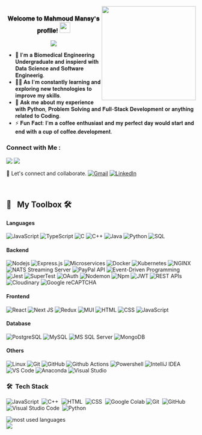 
<img width="250" align="right" src="https://c.tenor.com/_DOBjnGspYAAAAAM/code-coding.gif">

<h3 align="center">
𝐖𝐞𝐥𝐜𝐨𝐦𝐞 𝐭𝐨 𝐌𝐚𝐡𝐦𝐨𝐮𝐝 𝐌𝐚𝐧𝐬𝐲'𝐬 𝐩𝐫𝐨𝐟𝐢𝐥𝐞!
  <img src="https://media.giphy.com/media/hvRJCLFzcasrR4ia7z/giphy.gif" width="28">
</h3>

<!-- Typing SVG by DenverCoder1 - https://github.com/DenverCoder1/readme-typing-svg -->
<p align="center">
  <a href="https://github.com/DenverCoder1/readme-typing-svg"><img src="https://readme-typing-svg.herokuapp.com/?lines=Full%20Stack%20Developer%20;Always%20learning%20new%20things&font=Fira%20Code&center=true&width=440&height=45&color=f75c7e&vCenter=true&size=22"></a>
</p> 

- 🏢 𝐈'𝐦 𝐚 𝐁𝐢𝐨𝐦𝐞𝐝𝐢𝐜𝐚𝐥 𝐄𝐧𝐠𝐢𝐧𝐞𝐞𝐫𝐢𝐧𝐠 𝐔𝐧𝐝𝐞𝐫𝐠𝐫𝐚𝐝𝐮𝐚𝐭𝐞 𝐚𝐧𝐝 𝐢𝐧𝐬𝐩𝐢𝐞𝐫𝐝 𝐰𝐢𝐭𝐡 𝐃𝐚𝐭𝐚 𝐒𝐜𝐢𝐞𝐧𝐜𝐞 𝐚𝐧𝐝 𝐒𝐨𝐟𝐭𝐰𝐚𝐫𝐞 𝐄𝐧𝐠𝐢𝐧𝐞𝐞𝐫𝐢𝐠.
- 👨‍💻 𝐀𝐬 𝐈'𝐦 𝐜𝐨𝐧𝐬𝐭𝐚𝐧𝐭𝐥𝐲 𝐥𝐞𝐚𝐫𝐧𝐢𝐧𝐠 𝐚𝐧𝐝 𝐞𝐱𝐩𝐥𝐨𝐫𝐢𝐧𝐠 𝐧𝐞𝐰 𝐭𝐞𝐜𝐡𝐧𝐨𝐥𝐨𝐠𝐢𝐞𝐬 𝐭𝐨 𝐢𝐦𝐩𝐫𝐨𝐯𝐞 𝐦𝐲 𝐬𝐤𝐢𝐥𝐥𝐬.
- 💬 𝐀𝐬𝐤 𝐦𝐞 𝐚𝐛𝐨𝐮𝐭 𝐦𝐲 𝐞𝐱𝐩𝐞𝐫𝐢𝐞𝐧𝐜𝐞 𝐰𝐢𝐭𝐡 𝐏𝐲𝐭𝐡𝐨𝐧, 𝐏𝐫𝐨𝐛𝐥𝐞𝐦 𝐒𝐨𝐥𝐯𝐢𝐧𝐠 𝐚𝐧𝐝 𝐅𝐮𝐥𝐥-𝐒𝐭𝐚𝐜𝐤 𝐃𝐞𝐯𝐞𝐥𝐨𝐩𝐦𝐞𝐧𝐭 𝐨𝐫 𝐚𝐧𝐲𝐭𝐡𝐢𝐧𝐠 𝐫𝐞𝐥𝐚𝐭𝐞𝐝 𝐭𝐨 𝐂𝐨𝐝𝐢𝐧𝐠.
- ⚡ 𝐅𝐮𝐧 𝐅𝐚𝐜𝐭: 𝐈'𝐦 𝐚 𝐜𝐨𝐟𝐟𝐞𝐞 𝐞𝐧𝐭𝐡𝐮𝐬𝐢𝐚𝐬𝐭 𝐚𝐧𝐝 𝐦𝐲 𝐩𝐞𝐫𝐟𝐞𝐜𝐭 𝐝𝐚𝐲 𝐰𝐨𝐮𝐥𝐝 𝐬𝐭𝐚𝐫𝐭 𝐚𝐧𝐝 𝐞𝐧𝐝 𝐰𝐢𝐭𝐡 𝐚 𝐜𝐮𝐩 𝐨𝐟 𝐜𝐨𝐟𝐟𝐞𝐞.𝐝𝐞𝐯𝐞𝐥𝐨𝐩𝐦𝐞𝐧𝐭.


### Connect with Me :

<a href="[m](https://www.linkedin.com/in/mahmoud-mansy-a189a5232)" target="_blank"><img src="https://img.shields.io/badge/-Mahmoud%20Mansy-0077B5?style=for-the-badge&logo=Linkedin&logoColor=white"/></a>
<a href="https://t.me/mah_moud_2003" target="_blank"><img src="https://img.shields.io/badge/-Mahmoud%20Mansy-0077B5?style=for-the-badge&logo=Telegram&logoColor=white"/></a>




📧 Let's connect and collaborate. [![Gmail](https://img.shields.io/badge/-GMAIL-D14836?style=flat&logo=gmail&logoColor=white)](myehia162@gmail.com)
[![LinkedIn](https://img.shields.io/badge/-LINKEDIN-0077B5?style=flat&logo=linkedin&logoColor=white)](https://www.linkedin.com/in/mahmoud-yahia-882144219/)

&nbsp;
## 🧰 &nbsp; My Toolbox 🛠 

#### Languages
![JavaScript](https://img.shields.io/badge/-JavaScript-F7DF1E?style=flat&logo=javascript&logoColor=000000)
![TypeScript](https://img.shields.io/badge/-TypeScript-3178C6?style=flat&logo=typescript&logoColor=ffffff)
![C](https://img.shields.io/badge/-C-A8B9CC?style=flat&logo=c&logoColor=000000)
![C++](https://img.shields.io/badge/-C++-00599C?style=flat&logo=c%2B%2B&logoColor=ffffff)
![Java](https://img.shields.io/badge/-Java-007396?style=flat&logo=java&logoColor=ffffff)
![Python](https://img.shields.io/badge/-Python-3776AB?style=flat&logo=python&logoColor=ffffff)
![SQL](https://img.shields.io/badge/-SQL-4169E1?style=flat&logo=postgresql&logoColor=ffffff)

#### Backend
![Nodejs](https://img.shields.io/badge/-Nodejs-339933?style=flat&logo=Node.js&logoColor=ffffff)
![Express.js](https://img.shields.io/badge/express.js-%23404d59.svg?style=flat&logo=express&logoColor=%2361DAFB)
 ![Microservices](https://img.shields.io/badge/Microservices-007D8A?style=flat&logo=microsoft-azure&logoColor=white)
![Docker](https://img.shields.io/badge/-Docker-black?style=flat&logo=docker)
![Kubernetes](https://img.shields.io/badge/kubernetes-%23326ce5.svg?style=flat&logo=kubernetes&logoColor=white)
![NGINX](http://img.shields.io/badge/-NGINX-269539?style=flat&logo=nginx&logoColor=ffffff)
![NATS Streaming Server](https://img.shields.io/badge/NATS%20Streaming%20Server-222222?style=flat&logo=nats&logoColor=76D0C1)
![PayPal API](https://img.shields.io/badge/PayPal%20API-00457C?style=flat&logo=paypal&logoColor=white)
![Event-Driven Programming](https://img.shields.io/badge/Event--Driven%20Programming-FF69B4?style=flat&logo=eventbrite&logoColor=white)
![Jest](https://img.shields.io/badge/-jest-%23C21325?style=flat&logo=jest&logoColor=white)
![SuperTest](https://img.shields.io/badge/SuperTest-3178C6?style=flat&logo=node.js&logoColor=white)
![OAuth](https://img.shields.io/badge/OAuth-2.0-4A90E2?style=flat&logo=oauth&logoColor=white)
![Nodemon](https://img.shields.io/badge/NODEMON-%23323330.svg?style=flat&logo=nodemon&logoColor=%BBDEAD)
![Npm](https://img.shields.io/badge/-npm-CB3837?style=flat&logo=npm)
![JWT](https://img.shields.io/badge/JWT-black?style=flat&logo=JSON%20web%20tokens)
![REST APIs](https://img.shields.io/badge/REST%20APIs-61DAFB?style=flat&logo=rest&logoColor=white)
 ![Cloudinary](https://img.shields.io/badge/Cloudinary-4285F4?style=flat&logoColor=white)
 ![Google reCAPTCHA](https://img.shields.io/badge/Google%20reCAPTCHA-4285F4?style=flat&logoColor=white)
 
#### Frontend
![React](https://img.shields.io/badge/-React-61DAFB?style=flat&logo=react&logoColor=ffffff)
![Next JS](https://img.shields.io/badge/Next-black?style=flat&logo=next.js&logoColor=white)
 ![Redux](https://img.shields.io/badge/redux-%23593d88.svg?style=flat&logo=redux&logoColor=white)
![MUI](https://img.shields.io/badge/MUI-%230081CB.svg?style=flat&logo=mui&logoColor=white)
![HTML](https://img.shields.io/badge/-HTML-%23E44D27?style=flat&logo=html&logoColor=ffffff)
![CSS](https://img.shields.io/badge/-CSS-%231572B6?style=flat&logo=css3)
![JavaScript](https://img.shields.io/badge/-JavaScript-%23F7DF1C?style=flat&logo=javascript&logoColor=000000&labelColor=%23F7DF1C&color=%23FFCE5A)

#### Database
![PostgreSQL](https://img.shields.io/badge/-PostgreSQL-336791?style=flat&logo=postgresql)
![MySQL](https://img.shields.io/badge/mysql-%2300f.svg?style=flat&logo=mysql&logoColor=white)
![MS SQL Server](http://img.shields.io/badge/-MS%20SQL%20Server-CC2927?style=flat&logo=microsoft-sql-server&logoColor=ffffff)
![MongoDB](https://img.shields.io/badge/MongoDB-%234ea94b.svg?style=flat&logo=mongodb&logoColor=white)


#### Others
![Linux](https://img.shields.io/badge/-Linux-222222?style=flat&logo=linux&logoColor=FCC624)
![Git](https://img.shields.io/badge/-Git-%23F05032?style=flat&logo=git&logoColor=%23ffffff)
![GitHub](https://img.shields.io/badge/-GitHub-181717?style=flat&logo=github)
![Github Actions](http://img.shields.io/badge/-Github%20Actions-2088FF?style=flat&logo=github-actions&logoColor=ffffff)
![Powershell](http://img.shields.io/badge/-Powershell-5391FE?style=flat&logo=powershell&logoColor=ffffff)
![IntelliJ IDEA](http://img.shields.io/badge/-IntelliJ%20IDEA-000000?style=flat&logo=intellij-idea&logoColor=ffffff)
![VS Code](http://img.shields.io/badge/-VS%20Code-007ACC?style=flat&logo=visual-studio-code&logoColor=ffffff)
![Anaconda](https://img.shields.io/badge/Anaconda-%2344A833.svg?style=flat&logo=anaconda&logoColor=white)
![Visual Studio](https://img.shields.io/badge/Visual%20Studio-5C2D91.svg?style=flat&logo=visual-studio&logoColor=white)

###





### 🛠 &nbsp;Tech Stack
![JavaScript](https://img.shields.io/badge/-JavaScript-05122A?style=flat&logo=javascript)&nbsp;
![C++](https://img.shields.io/badge/-C++-05122A?style=flat&logo=C++&logoColor=563D7C)&nbsp;
![HTML](https://img.shields.io/badge/-HTML-05122A?style=flat&logo=HTML5)&nbsp;
![CSS](https://img.shields.io/badge/-CSS-05122A?style=flat&logo=CSS3&logoColor=1572B6)&nbsp;
![Google Colab](https://img.shields.io/badge/-Colab-05122A?style=flat&logoColor=orange)
![Git](https://img.shields.io/badge/-Git-05122A?style=flat&logo=git)&nbsp;
![GitHub](https://img.shields.io/badge/-GitHub-05122A?style=flat&logo=github)&nbsp;
![Visual Studio Code](https://img.shields.io/badge/-Visual%20Studio%20Code-05122A?style=flat&logo=visual-studio-code&logoColor=007ACC)&nbsp;
![Python](https://img.shields.io/badge/-Python%20-05122A?style=flat&logo=python)&nbsp;

<img align="left" src="https://github-readme-stats.vercel.app/api/top-langs?username=MMansy19&show_icons=true&locale=en&layout=compact&theme=radical" alt="most used languages" />
<br>
<a href="https://komarev.com/ghpvc/?username=MMansy19&style=for-the-badge">
    <img src="https://komarev.com/ghpvc/?username=MMansy19&style=for-the-badge">
</a>
